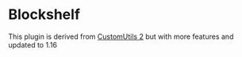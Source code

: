 # Blockshelf

This plugin is derived from [CustomUtils 2](https://www.spigotmc.org/resources/customutils.42565/) but with more features and updated to 1.16

